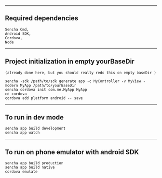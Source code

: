 
----------------------------------------
<h2>Required dependencies</h2>

    Sencha Cmd, 
    Android SDK, 
    Cordova,
    Node

----------------------------------------
<h2>Project initialization in empty yourBaseDir</h2>
    
    (already done here, but you should really redo this on empty baseDir )

    sencha -sdk /path/to/sdk generate app -c MyController -v MyView -modern MyApp /path/to/yourBaseDir
    sencha cordova init com.me.MyApp MyApp
    cd cordova
    cordova add platform android -- save

----------------------------------------
<h2>To run in dev mode</h2>

    sencha app build development
    sencha app watch

--------------------------------------
<h2>To run on phone emulator with android SDK</h2>
    
    sencha app build production
    sencha app build native
    cordova emulate
